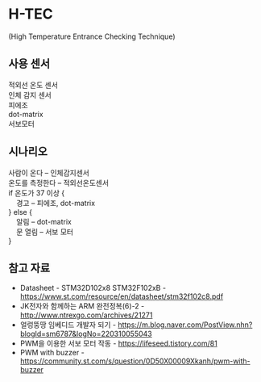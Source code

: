 # H-TEC
(High Temperature Entrance Checking Technique)

## 사용 센서
적외선 온도 센서  
인체 감지 센서  
피에조  
dot-matrix  
서보모터  

## 시나리오
사람이 온다 – 인체감지센서  
온도를 측정한다 – 적외선온도센서  
if 온도가 37 이상 {<br>
&nbsp;&nbsp;&nbsp;&nbsp;경고 – 피에조, dot-matrix    
} else {<br>
&nbsp;&nbsp;&nbsp;&nbsp;알림 – dot-matrix    
&nbsp;&nbsp;&nbsp;&nbsp;문 열림 – 서보 모터    
}    


## 참고 자료
- Datasheet - STM32D102x8 STM32F102xB - https://www.st.com/resource/en/datasheet/stm32f102c8.pdf
- JK전자와 함께하는 ARM 완전정복(6)-2 - http://www.ntrexgo.com/archives/21271
- 얼렁뚱땅 임베디드 개발자 되기 - https://m.blog.naver.com/PostView.nhn?blogId=sm6787&logNo=220310055043
- PWM을 이용한 서보 모터 작동 - https://lifeseed.tistory.com/81
- PWM with buzzer - https://community.st.com/s/question/0D50X00009Xkanh/pwm-with-buzzer